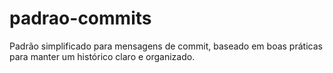 # padrao-commits
Padrão simplificado para mensagens de commit, baseado em boas práticas para manter um histórico claro e organizado.
